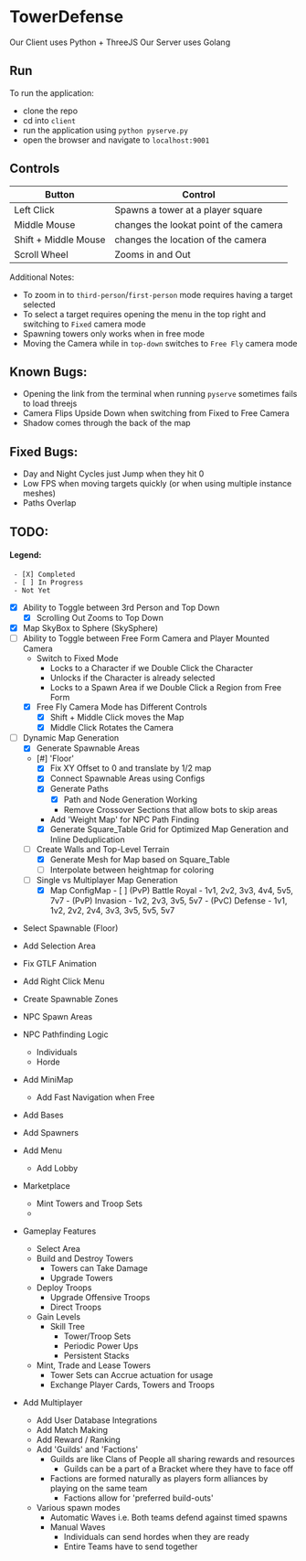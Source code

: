 # TowerDefense
Our Client uses Python + ThreeJS
Our Server uses Golang

## Run
To run the application:
 - clone the repo
 - cd into `client`
 - run the application using `python pyserve.py`
 - open the browser and navigate to `localhost:9001`

## Controls

|     Button           |    Control                                  |
|----------------------|---------------------------------------------|
| Left Click           | Spawns a tower at a player square           |
| Middle Mouse         | changes the lookat point of the camera      |
| Shift + Middle Mouse | changes the location of the camera          |
| Scroll Wheel         | Zooms in and Out                            |

Additional Notes: 
- To zoom in to `third-person`/`first-person` mode requires having a target selected
- To select a target requires opening the menu in the top right and switching to `Fixed` camera mode
- Spawning towers only works when in free mode
- Moving the Camera while in `top-down` switches to `Free Fly` camera mode


## Known Bugs:
 - Opening the link from the terminal when running `pyserve` sometimes fails to load threejs
 - Camera Flips Upside Down when switching from Fixed to Free Camera
 - Shadow comes through the back of the map


## Fixed Bugs:
 - Day and Night Cycles just Jump when they hit 0
 - Low FPS when moving targets quickly (or when using multiple instance meshes)
 - Paths Overlap


## TODO:

#### Legend:
```
 - [X] Completed
 - [ ] In Progress
 - Not Yet
```
   - [X] Ability to Toggle between 3rd Person and Top Down 
      - [X] Scrolling Out Zooms to Top Down
   - [X] Map SkyBox to Sphere (SkySphere)
   - [ ] Ability to Toggle between Free Form Camera and Player Mounted Camera 
      - Switch to Fixed Mode
         - Locks to a Character if we Double Click the Character
         - Unlocks if the Character is already selected
         - Locks to a Spawn Area if we Double Click a Region from Free Form
      - [X] Free Fly Camera Mode has Different Controls
         - [X] Shift + Middle Click moves the Map
         - [X] Middle Click Rotates the Camera
   - [ ] Dynamic Map Generation
      - [X] Generate Spawnable Areas
      - [#] 'Floor'
         - [X] Fix XY Offset to 0 and translate by 1/2 map
         - [X] Connect Spawnable Areas using Configs
         - [X] Generate Paths
            - [X] Path and Node Generation Working
            - Remove Crossover Sections that allow bots to skip areas
         - Add 'Weight Map' for NPC Path Finding
         - [X] Generate Square_Table Grid for Optimized Map Generation and Inline Deduplication
      - [ ] Create Walls and Top-Level Terrain
         - [X] Generate Mesh for Map based on Square_Table
         - [ ] Interpolate between heightmap for coloring
      - [ ] Single vs Multiplayer Map Generation
         - [X] Map ConfigMap
               - [ ] (PvP) Battle Royal - 1v1, 2v2, 3v3, 4v4, 5v5, 7v7
               - (PvP) Invasion - 1v2, 2v3, 3v5, 5v7
               - (PvC) Defense - 1v1, 1v2, 2v2, 2v4, 3v3, 3v5, 5v5, 5v7 
   - Select Spawnable (Floor)
   - Add Selection Area
   - Fix GTLF Animation
   - Add Right Click Menu
   - Create Spawnable Zones
   - NPC Spawn Areas
   - NPC Pathfinding Logic
      - Individuals
      - Horde
   - Add MiniMap
      - Add Fast Navigation when Free
   - Add Bases
   - Add Spawners
   - Add Menu
      - Add Lobby

   - Marketplace
      - Mint Towers and Troop Sets
      - 

   - Gameplay Features
      - Select Area
      - Build and Destroy Towers
         - Towers can Take Damage
         - Upgrade Towers
      - Deploy Troops
         - Upgrade Offensive Troops
         - Direct Troops
      - Gain Levels
         - Skill Tree
            - Tower/Troop Sets
            - Periodic Power Ups
            - Persistent Stacks
      - Mint, Trade and Lease Towers
         - Tower Sets can Accrue actuation for usage
         - Exchange Player Cards, Towers and Troops

   - Add Multiplayer 
      - Add User Database Integrations
      - Add Match Making
      - Add Reward / Ranking
      - Add 'Guilds' and 'Factions'
         - Guilds are like Clans of People all sharing rewards and resources
            - Guilds can be a part of a Bracket where they have to face off
         - Factions are formed naturally as players form alliances by playing on the same team
            - Factions allow for 'preferred build-outs'
      - Various spawn modes
         - Automatic Waves i.e. Both teams defend against timed spawns
         - Manual Waves
            - Individuals can send hordes when they are ready
            - Entire Teams have to send together
